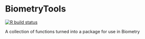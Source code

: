 # BiometryTools

<!-- badges: start -->
[![R build status](https://github.com/biometryhub/BiometryTools/workflows/R-CMD-check/badge.svg)](https://github.com/biometryhub/BiometryTools/actions)
<!-- badges: end -->


A collection of functions turned into a package for use in Biometry
